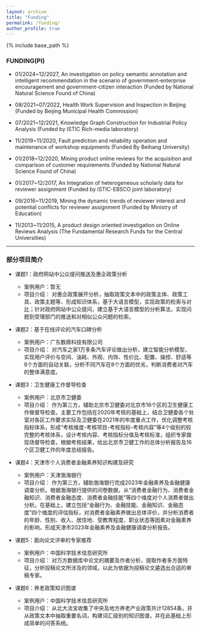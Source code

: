 ```yaml
---
layout: archive
title: "Funding"
permalink: /funding/
author_profile: true
---
```


{% include base_path %}

### FUNDING(PI)
* 01/2024~12/2027, An investigation on policy semantic annotation and intelligent recommendation in the scenario of government-enterprise encouragement and government-citizen interaction (Funded by National Natural Science Found of China)

* 08/2021~07/2022, Health Work Supervision and Inspection in Beijing (Funded by Beijing Municipal Health Commission)

* 07/2021~12/2021, Knowledge Graph Construction for Industrial Policy Analysis (Funded by ISTIC Rich-media laboratory)

* 11/2019~11/2020, Fault prediction and reliability operation and maintenance of workshop equipments (Funded By Beihang University)

* 01/2018~12/2020, Mining product online reviews for the acquisition and comparison of customer requirements (Funded by National Natural Science Found of China)

* 01/2017~12/2017, An Integration of heterogeneous scholarly data for reviewer assignment (Funded by ISTIC-EBSCO joint laboratory)

* 09/2016~11/2019, Mining the dynamic trends of reviewer interest and potential conflicts for reviewer assignment (Funded by Ministry of Education)

* 11/2013~11/2015, A product design oriented investigation on Online Reviews Analysis (The Fundamental Research Funds for the Central Universities)

***

### 部分项目简介
* 课题1：政府网站中公众提问推送及惠企政策分析
	* 案例用户：暂无
	* 项目介绍：
对惠企政策展开分析，抽取政策文本中的政策主体、政策工具、政策主题等、形成知识体系，基于大语言模型，实现政策的检索与对比；针对政府网站中公众提问，建立基于大语言模型的分析算法，实现问题到受理部门的推送和对相似公众问题的检索。


* 课题2：基于在线评论的汽车口碑分析
	* 案例用户：广东数鼎科技有限公司
	* 项目介绍：
对汽车之家1万多条汽车评论做出分析，建立智能分析模型，实现用户评价与空间、油耗、外观、内饰、性价比、配置、操控、舒适等8个方面的自动关联，分析不同汽车在8个方面的优劣，判断消费者对汽车的整体满意度。


* 课题3：卫生健康工作督导检查
	* 案例用户：北京市卫健委
	* 项目介绍：
作为第三方，辅助北京市卫健委对北京市16个区的卫生健康工作做督导检查。主要工作包括在2020年考核的基础上，结合卫健委各个处室对各区工作要求实际及卫健委在2021年的年度重点工作，优化调整考核指标体系，形成“考核维度-考核项目-考核指标-考核内容”等4个级别的较完整的考核体系，设计考核内容、考核指标分值及考核标准，组织专家做现场督导检查，根据考核结果，给出北京市卫健工作的总体分析报告及16个区卫健工作的年度总结报告。


* 课题4：天津市个人消费者金融素养知识构建及研究
	* 案例用户：天津渤海银行
	* 项目介绍：
作为第三方，辅助渤海银行完成2023年金融素养及金融健康调查分析。根据渤海银行提供的问卷数据，从“消费者金融行为、消费者金融知识、消费者金融态度、消费者金融技能”等四个维度对个人消费者做出分析。在基础上，建立包括“金融行为、金融技能、金融知识、金融态度”四个维度的评估指标，对消费者金融素养做出总体评价，并分析消费者的年龄、性别、收入、居住地、受教育程度、职业状态等因素对金融素养的影响，形成天津市2023年金融素养及金融健康调查分析报告。


* 课题5：面向论文评审的专家推荐
	* 案例用户：中国科学技术信息研究所
	* 项目介绍：
对万方数据库中论文的摘要及作者分析，提取作者多方面特征，分析投稿论文所涉及的领域，以此为依据为投稿论文遴选出合适的审稿专家。


* 课题6：养老政策知识图谱
	* 案例用户：中国科学技术信息研究所
	* 项目介绍：
从北大法宝收集了中央及地方养老产业政策共计12854条，并从政策文本中抽取重要名词，构建词汇级别的知识图谱，并在此基础上形成简单的问答系统。
